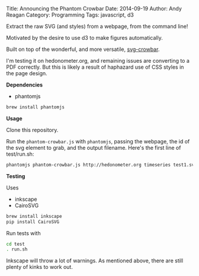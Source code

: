 Title: Announcing the Phantom Crowbar
Date: 2014-09-19
Author: Andy Reagan
Category: Programming
Tags: javascript, d3

Extract the raw SVG (and styles) from a webpage, from the command line!

Motivated by the desire to use d3 to make figures automatically.

Built on top of the wonderful, and more versatile, [svg-crowbar](http://nytimes.github.io/svg-crowbar/).

I'm testing it on hedonometer.org, and remaining issues are converting to a PDF correctly. But this is likely a result of haphazard use of CSS styles in the page design.

**Dependencies**

* phantomjs

```bash
brew install phantomjs
```

**Usage**

Clone this repository.

Run the `phantom-crowbar.js` with `phantomjs`, passing the webpage, the id of the svg element to grab, and the output filename.
Here's the first line of test/run.sh:

```bash
phantomjs phantom-crowbar.js http://hedonometer.org timeseries test1.svg
```

**Testing**

Uses

* inkscape
* CairoSVG

```bash
brew install inkscape
pip install CairoSVG
```

Run tests with

```bash
cd test
. run.sh
```

Inkscape will throw a lot of warnings.
As mentioned above, there are still plenty of kinks to work out.
